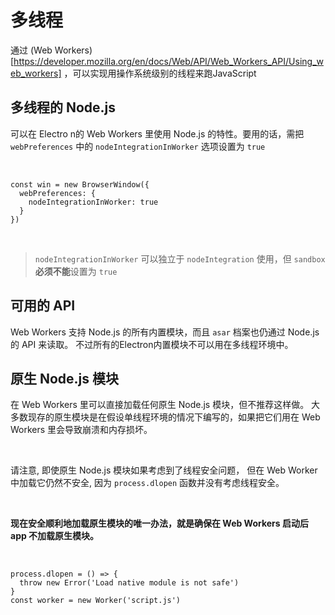 # 多线程

通过 (Web Workers)[https://developer.mozilla.org/en/docs/Web/API/Web_Workers_API/Using_web_workers] ，可以实现用操作系统级别的线程来跑JavaScript

## 多线程的 Node.js

可以在 Electro n的 Web Workers 里使用 Node.js 的特性。要用的话，需把 `webPreferences` 中的 `nodeIntegrationInWorker` 选项设置为 `true`

<br>

```
const win = new BrowserWindow({
  webPreferences: {
    nodeIntegrationInWorker: true
  }
})
```

<br>

> `nodeIntegrationInWorker` 可以独立于 `nodeIntegration` 使用，但 `sandbox` **必须不能**设置为 `true`

## 可用的 API

Web Workers 支持 Node.js 的所有内置模块，而且 `asar` 档案也仍通过 Node.js 的 API 来读取。 不过所有的Electron内置模块不可以用在多线程环境中。

## 原生 Node.js 模块

在 Web Workers 里可以直接加载任何原生 Node.js 模块，但不推荐这样做。 大多数现存的原生模块是在假设单线程环境的情况下编写的，如果把它们用在 Web Workers 里会导致崩溃和内存损坏。

<br>

请注意, 即使原生 Node.js 模块如果考虑到了线程安全问题， 但在 Web Worker 中加载它仍然不安全, 因为 `process.dlopen` 函数并没有考虑线程安全。

<br>

**现在安全顺利地加载原生模块的唯一办法，就是确保在 Web Workers 启动后 app 不加载原生模块。**

<br>

```
process.dlopen = () => {
  throw new Error('Load native module is not safe')
}
const worker = new Worker('script.js')
```

<br>

